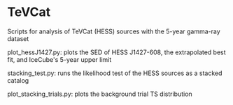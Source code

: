 # TeVCat

Scripts for analysis of TeVCat (HESS) sources with the 5-year gamma-ray dataset

plot_hessJ1427.py:  plots the SED of HESS J1427-608, the extrapolated best fit,
    and IceCube's 5-year upper limit

stacking_test.py:  runs the likelihood test of the HESS sources as a stacked catalog

plot_stacking_trials.py:  plots the background trial TS distribution
